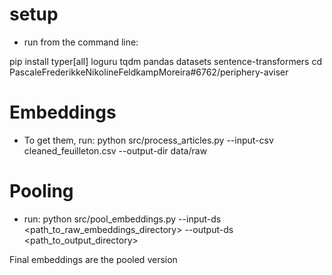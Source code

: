 # setup
- run from the command line:

pip install typer[all] loguru tqdm pandas datasets sentence-transformers
cd PascaleFrederikkeNikolineFeldkampMoreira#6762/periphery-aviser

# Embeddings

- To get them, run: 
python src/process_articles.py --input-csv cleaned_feuilleton.csv --output-dir data/raw

# Pooling

- run: 
python src/pool_embeddings.py --input-ds <path_to_raw_embeddings_directory> --output-ds <path_to_output_directory>

Final embeddings are the pooled version